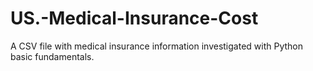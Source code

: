 # US.-Medical-Insurance-Cost
A CSV file with medical insurance information investigated with Python basic fundamentals.
